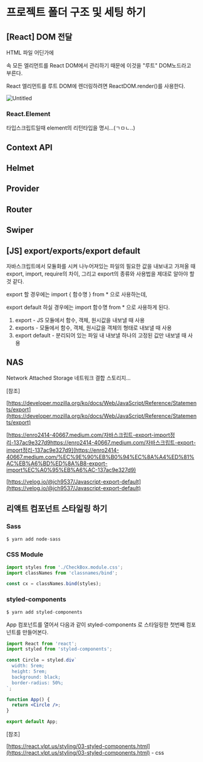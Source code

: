 # 프로젝트 폴더 구조 및 세팅 하기

## [React] DOM 전달

HTML 파일 어딘가에 <div> 속 모든 엘리먼트를 React DOM에서 관리하기 때문에 이것을 "루트" DOM노드라고 부른다. 

React 엘리먼트를 루트 DOM에 렌더링하려면 ReactDOM.render()를 사용한다.

![Untitled](https://user-images.githubusercontent.com/58289110/105181709-7f4a3800-5b6f-11eb-8ed7-0863855e078a.png)

### React.Element

타입스크립트일때 element의 리턴타입을 명시...(ㄱㅁㄴ..)

## Context API

## Helmet

## Provider

## Router

## Swiper

## [JS] export/exports/export default

자바스크립트에서 모듈화를 시켜 나누어져있는 파일의 필요한 값을 내보내고 가져올 때 export, import, require의 차이, 그리고 export의 종류와 사용법을 제대로 알아야 할 것 같다.

export 할 경우에는 import { 함수명 } from * 으로 사용하는데,

export default 하실 경우에는 import 함수명 from * 으로 사용하게 된다.

1. export - JS 모듈에서 함수, 객체, 원시값을 내보낼 때 사용
2. exports - 모듈에서 함수, 객체, 원시값을 객체의 형태로 내보낼 때 사용
3. export default - 분리되어 있는 파일 내 내보낼 하나의 고정된 값만 내보낼 때 사용

## NAS

Network Attached Storage 네트워크 결합 스토리지...

[참조]

[https://developer.mozilla.org/ko/docs/Web/JavaScript/Reference/Statements/export](https://developer.mozilla.org/ko/docs/Web/JavaScript/Reference/Statements/export)

[https://enro2414-40667.medium.com/자바스크립트-export-import정리-137ac9e327d9https://enro2414-40667.medium.com/자바스크립트-export-import정리-137ac9e327d9](https://enro2414-40667.medium.com/%EC%9E%90%EB%B0%94%EC%8A%A4%ED%81%AC%EB%A6%BD%ED%8A%B8-export-import%EC%A0%95%EB%A6%AC-137ac9e327d9)

[https://velog.io/@jch9537/Javascript-export-default](https://velog.io/@jch9537/Javascript-export-default)

## 리액트 컴포넌트 스타일링 하기

### Sass

```jsx
$ yarn add node-sass
```

### CSS Module

```jsx
import styles from './CheckBox.module.css';
import classNames from 'classnames/bind';

const cx = classNames.bind(styles);
```

### styled-components

```jsx
$ yarn add styled-components
```

App 컴포넌트를 열어서 다음과 같이 styled-components 로 스타일링한 첫번째 컴포넌트를 만들어본다.

```jsx
import React from 'react';
import styled from 'styled-components';

const Circle = styled.div`
  width: 5rem;
  height: 5rem;
  background: black;
  border-radius: 50%;
`;

function App() {
  return <Circle />;
}

export default App;
```

[참조]

[https://react.vlpt.us/styling/03-styled-components.html](https://react.vlpt.us/styling/03-styled-components.html) - css

